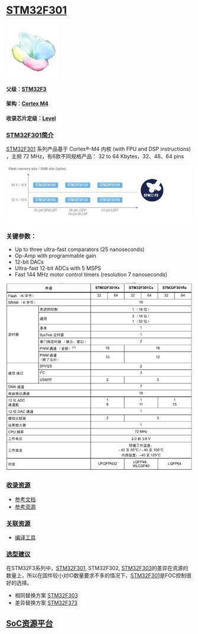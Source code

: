 ﻿# [STM32F301](https://github.com/sochub/STM32F301) 
[![sites](SoC/qitas.png)](http://www.qitas.cn) 
#### 父级：[STM32F3](https://github.com/sochub/STM32F3)
#### 架构：[Cortex M4](https://github.com/sochub/CM4) 
#### 收录芯片定级：[Level](https://github.com/sochub/Level)
### [STM32F301简介](https://github.com/sochub/STM32F301/wiki)

[STM32F301](https://www.st.com/content/st_com/zh/products/microcontrollers-microprocessors/stm32-32-bit-arm-cortex-mcus/stm32-mainstream-mcus/stm32f3-series/stm32f301.html#overview) 系列产品基于
Cortex®-M4 内核 (with FPU and DSP instructions) ，主频 72 MHz，有6款不同规格产品：
32 to 64 Kbytes，32、48、64 pins

[![sites](SoC/STM32F301.jpg)](https://www.st.com/content/st_com/zh/products/microcontrollers-microprocessors/stm32-32-bit-arm-cortex-mcus/stm32-mainstream-mcus/stm32f3-series/stm32f301.html) 


### 关键参数：

* Up to three ultra-fast comparators (25 nanoseconds)
* Op-Amp with programmable gain
* 12-bit DACs
* Ultra-fast 12-bit ADCs with 5 MSPS
* Fast 144 MHz motor control timers (resolution 7 nanoseconds)

[![sites](SoC/STM32FP.jpg)](https://www.st.com/content/st_com/zh/products/microcontrollers-microprocessors/stm32-32-bit-arm-cortex-mcus/stm32-mainstream-mcus/stm32f3-series/stm32f301.html#resource)

### [收录资源](https://github.com/sochub/STM32F301)

* [参考文档](docs/)
* [参考资源](src/)

### [关联资源](https://github.com/sochub)

* [编译工具](https://github.com/sochub/arm-none-eabi)

### [选型建议](https://github.com/sochub/STM32F301)

在STM32F3系列中，[STM32F301](https://github.com/sochub/STM32F301), STM32F302, [STM32F303](https://github.com/sochub/STM32F303)的差异在资源的数量上，所以在固件较小对IO数量要求不多的情况下，[STM32F301](https://github.com/sochub/STM32F301)是FOC控制很好的选择。

* 相同替换方案 [STM32F303](https://github.com/sochub/STM32F303) 
* 差异替换方案 [STM32F373](https://github.com/sochub/STM32F373) 

##  [SoC资源平台](http://www.qitas.cn)



